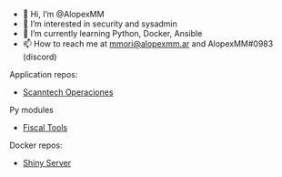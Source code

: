 - 👋 Hi, I’m @AlopexMM
- 👀 I’m interested in security and sysadmin
- 🌱 I’m currently learning Python, Docker, Ansible
- 📫 How to reach me at mmori@alopexmm.ar and AlopexMM#0983 (discord)

Application repos:
- [Scanntech Operaciones](https://github.com/AlopexMM/scanntech-apps)

Py modules
- [Fiscal Tools](https://github.com/AlopexMM/fiscal-tools)

Docker repos:
- [Shiny Server](https://hub.docker.com/repository/docker/alopexmm/shiny-server)

<!---
AlopexMM/AlopexMM is a ✨ special ✨ repository because its `README.md` (this file) appears on your GitHub profile.
You can click the Preview link to take a look at your changes.
--->
